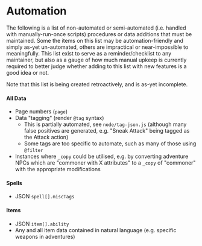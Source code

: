 # Automation

The following is a list of non-automated or semi-automated (i.e. handled with manually-run-once scripts) procedures or data additions that must be maintained. Some the items on this list may be automation-friendly and simply as-yet un-automated, others are impractical or near-impossible to meaningfully. This list exist to serve as a reminder/checklist to any maintainer, but also as a gauge of how much manual upkeep is currently required to better judge whether adding to this list with new features is a good idea or not.

Note that this list is being created retroactively, and is as-yet incomplete.

#### All Data

- Page numbers (`page`)
- Data "tagging" (render `@tag` syntax)
	- This is partially automated, see `node/tag-json.js` (although many false positives are generated, e.g. "Sneak Attack" being tagged as the Attack action)
	- Some tags are too specific to automate, such as many of those using `@filter`
- Instances where `_copy` could be utilised, e.g. by converting adventure NPCs which are "commoner with X attributes"  to a `_copy` of "commoner" with the appropriate modifications

#### Spells

- JSON `spell[].miscTags`

#### Items

- JSON `item[].ability`
- Any and all item data contained in natural language (e.g. specific weapons in adventures)


